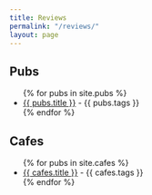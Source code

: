 ```yaml
---
title: Reviews
permalink: "/reviews/"
layout: page
---
```


## Pubs
<ul>
{% for pubs in site.pubs %}
<li><a href="{{ pubs.url }}"> {{ pubs.title }}</a> - {{ pubs.tags }} </li>
{% endfor %}
</ul>

## Cafes
<ul>
{% for pubs in site.cafes %}
<li><a href="{{ cafes.url }}"> {{ cafes.title }}</a> - {{ cafes.tags }} </li>
{% endfor %}
</ul>